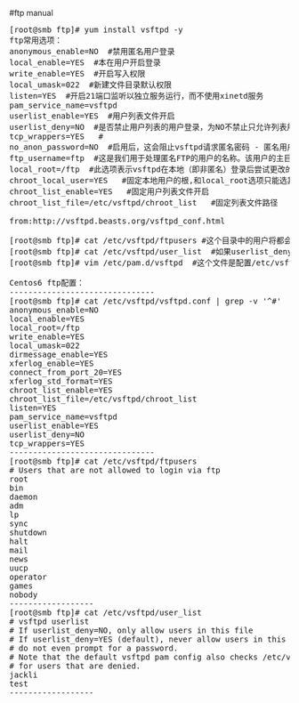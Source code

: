 ﻿#ftp manual
<pre>
[root@smb ftp]# yum install vsftpd -y
ftp常用选项：
anonymous_enable=NO  #禁用匿名用户登录
local_enable=YES  #本在用户开启登录
write_enable=YES  #开启写入权限
local_umask=022  #新建文件目录默认权限
listen=YES  #开启21端口监听以独立服务运行，而不使用xinetd服务
pam_service_name=vsftpd
userlist_enable=YES  #用户列表文件开启
userlist_deny=NO  #是否禁止用户列表的用户登录，为NO不禁止只允许列表用户登录
tcp_wrappers=YES   #
no_anon_password=NO  #启用后，这会阻止vsftpd请求匿名密码 - 匿名用户将直接登录。
ftp_username=ftp  #这是我们用于处理匿名FTP的用户的名称。该用户的主目录是匿名FTP区域的根目录。默认值：ftp
local_root=/ftp  #此选项表示vsftpd在本地（即非匿名）登录后尝试更改的目录。失败被默默地忽略了。和chroot_local_user选项只能选其一
chroot_local_user=YES   #固定本地用户的根,和local_root选项只能选其一
chroot_list_enable=YES   #固定用户列表文件开启
chroot_list_file=/etc/vsftpd/chroot_list   #固定列表文件路径

from:http://vsftpd.beasts.org/vsftpd_conf.html

[root@smb ftp]# cat /etc/vsftpd/ftpusers #这个目录中的用户将都会被拒绝登录
[root@smb ftp]# cat /etc/vsftpd/user_list  #如果userlist_deny=NO，则只允许列表用户登录，否则不允许列表用户登录
[root@smb ftp]# vim /etc/pam.d/vsftpd  #这个文件是配置/etc/vsftpd/ftpusers这个目录的

Centos6 ftp配置：
-------------------------------
[root@smb ftp]# cat /etc/vsftpd/vsftpd.conf | grep -v '^#'
anonymous_enable=NO
local_enable=YES
local_root=/ftp
write_enable=YES
local_umask=022
dirmessage_enable=YES
xferlog_enable=YES
connect_from_port_20=YES
xferlog_std_format=YES
chroot_list_enable=YES
chroot_list_file=/etc/vsftpd/chroot_list
listen=YES
pam_service_name=vsftpd
userlist_enable=YES
userlist_deny=NO
tcp_wrappers=YES
-------------------------------
[root@smb ftp]# cat /etc/vsftpd/ftpusers
# Users that are not allowed to login via ftp
root
bin
daemon
adm
lp
sync
shutdown
halt
mail
news
uucp
operator
games
nobody
------------------
[root@smb ftp]# cat /etc/vsftpd/user_list
# vsftpd userlist
# If userlist_deny=NO, only allow users in this file
# If userlist_deny=YES (default), never allow users in this file, and
# do not even prompt for a password.
# Note that the default vsftpd pam config also checks /etc/vsftpd/ftpusers
# for users that are denied.
jackli
test
------------------
</pre>
